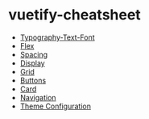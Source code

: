 # vuetify-cheatsheet

- [Typography-Text-Font]()
- [Flex]()
- [Spacing]()
- [Display]()
- [Grid]()
- [Buttons]()
- [Card]()
- [Navigation]()
- [Theme Configuration]()
